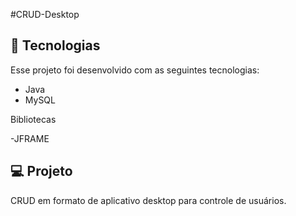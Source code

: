 
#CRUD-Desktop
<br>


## 🚀 Tecnologias

Esse projeto foi desenvolvido com as seguintes tecnologias:
- Java
- MySQL
                                                            
Bibliotecas
                                                            
-JFRAME

## 💻 Projeto

CRUD em formato de aplicativo desktop para controle de usuários.
